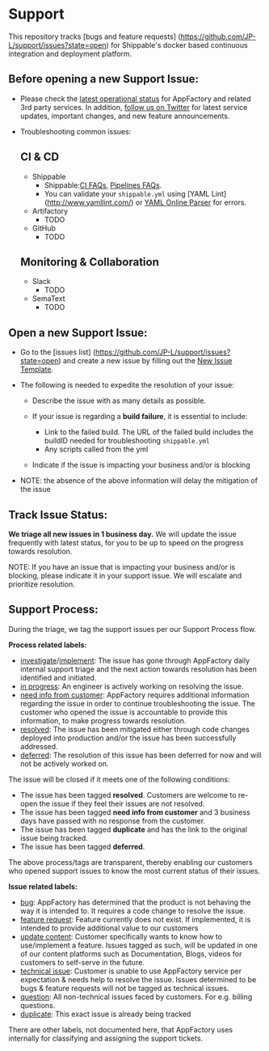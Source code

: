 Support
=================

This repository tracks [bugs and feature requests] (https://github.com/JP-L/support/issues?state=open) for Shippable's docker based continuous integration and deployment platform.

Before opening a new Support Issue:
-----------------------------------

* Please check the [latest operational status](http://status.TODO.com) for AppFactory and related 3rd party services. In addition, [follow us on Twitter](https://twitter.com/TODO) for latest service updates, important changes, and new feature announcements.

* Troubleshooting common issues:

  CI & CD
  -------------------------
  - Shippable 
    - Shippable:[CI FAQs](http://docs.shippable.com/ci_faq/), [Pipelines FAQs](http://docs.shippable.com/pipelines_faq/).
    - You can validate your `shippable.yml` using [YAML Lint] (http://www.yamllint.com/) or [YAML Online Parser](http://yaml-online-parser.appspot.com/) for errors.
  - Artifactory
    - TODO
  - GitHub
    - TODO
  
  Monitoring & Collaboration
  --------------------------
  - Slack
    - TODO
  - SemaText
    - TODO
  

Open a new Support Issue:
-------------------------

* Go to the [issues list] (https://github.com/JP-L/support/issues?state=open) and create a new issue by filling out the [New Issue Template](https://github.com/JP-L/support/issues/new).
* The following is needed to expedite the resolution of your issue:

    - Describe the issue with as many details as possible.
    - If your issue is regarding a **build failure**, it is essential to include:

        - Link to the failed build. The URL of the failed build includes the buildID needed for troubleshooting `shippable.yml`
        - Any scripts called from the yml
    - Indicate if the issue is impacting your business and/or is blocking
* NOTE: the absence of the above information will delay the mitigation of the issue

Track Issue Status:
------------------

**We triage all new issues in 1 business day.** We will update the issue frequently with latest status, for you to be up to speed on the progress towards resolution.

NOTE: If you have an issue that is impacting your business and/or is blocking, please indicate it in your support issue. We will escalate and prioritize resolution.

Support Process:
----------------
During the triage, we tag the support issues per our Support Process flow.

**Process related labels:**

-  [investigate](https://github.com/JP-L/support/labels/investigate)/[implement](https://github.com/JP-L/support/labels/implement): The issue has gone through AppFactory daily internal support triage and the next action towards resolution has been identified and initiated.
- [in progress](https://github.com/JP-L/support/labels/in%20progress): An engineer is actively working on resolving the issue.
- [need info from customer](https://github.com/JP-L/support/labels/need%20info%20from%20customer): AppFactory requires additional information regarding the issue in order to continue troubleshooting the issue. The customer who opened the issue is accountable to provide this information, to make progress towards resolution.
- [resolved](https://github.com/JP-L/support/labels/resolved): The issue has been mitigated either through code changes deployed into production and/or the issue has been successfully addressed.
- [deferred](https://github.com/JP-L/support/labels/deferred): The resolution of this issue has been deferred for now and will not be actively worked on.

The issue will be closed if it meets one of the following conditions:

- The issue has been tagged **resolved**. Customers are welcome to re-open the issue if they feel their issues are not resolved.
- The issue has been tagged **need info from customer** and 3 business days have passed with no response from the customer.
- The issue has been tagged **duplicate** and has the link to the original issue being tracked.
- The issue has been tagged **deferred**.

The above process/tags are transparent, thereby enabling our customers who opened support issues to know the most current status of their issues.

**Issue related labels:**

- [bug](https://github.com/JP-L/support/labels/bug): AppFactory has determined that the product is not behaving the way it is intended to. It requires a code change to resolve the issue.
- [feature request](https://github.com/JP-L/support/labels/feature%20request): Feature currently does not exist. If implemented, it is intended to provide additional value to our customers
- [update content](https://github.com/JP-L/support/labels/update%20content): Customer specifically wants to know how to use/implement a feature. Issues tagged as such, will be updated in one of our content platforms such as Documentation, Blogs, videos for customers to self-serve in the future.
- [technical issue](https://github.com/JP-L/support/labels/technical%20issue):  Customer is unable to use AppFactory service per expectation & needs help to resolve the issue. Issues determined to be bugs & feature requests will not be tagged as technical issues.
- [question](https://github.com/JP-L/support/labels/question): All non-technical issues faced by customers. For e.g. billing questions.
- [duplicate](https://github.com/JP-L/support/labels/duplicate): This exact issue is already being tracked

There are other labels, not documented here, that AppFactory uses internally for classifying and assigning the support tickets.
